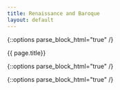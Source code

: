 ```yaml
---
title: Renaissance and Baroque 
layout: default
---
```


{::options parse_block_html="true" /}

<div class="row">
<div class="col-md-3">
<div class="panel panel-default no-padding">
<div class="panel-heading">
{{ page.title}}
</div>
<div class="panel-body">
</div>
<div class="panel-body">
  
{::options parse_block_html="true" /}

</div>
</div>
</div>
<div class="col-md-9">
{::options parse_block_html="true" /}

</div>
</div>
